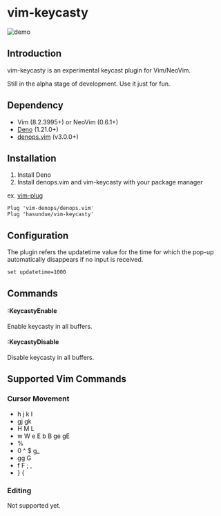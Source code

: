 <!-- panvimdoc-ignore-start -->
# vim-keycasty
![demo](https://user-images.githubusercontent.com/309723/166090921-bbf5794f-4984-42ad-b5ca-dd02d366ed14.gif)
<!-- panvimdoc-ignore-end -->

## Introduction
vim-keycasty is an experimental keycast plugin for Vim/NeoVim.

Still in the alpha stage of development. Use it just for fun. 

## Dependency
- Vim (8.2.3995+) or NeoVim (0.6.1+)
- [Deno](https://deno.land) (1.21.0+)
- [denops.vim](https://github.com/vim-denops/denops.vim) (v3.0.0+)

## Installation
1. Install Deno
2. Install denops.vim and vim-keycasty with your package manager

ex. [vim-plug](https://github.com/junegunn/vim-plug)
```viml
Plug 'vim-denops/denops.vim'
Plug 'hasundue/vim-keycasty'
```

## Configuration
The plugin refers the updatetime value for the time for which the pop-up automatically disappears if no input is received.

```viml
set updatetime=1000
```

## Commands
#### :KeycastyEnable
Enable keycasty in all buffers.

#### :KeycastyDisable
Disable keycasty in all buffers.

## Supported Vim Commands

### Cursor Movement
- h j k l
- gj gk
- H M L
- w W e E b B ge gE 
- %
- 0 ^ $ g_
- gg G
- f F ; ,
- } {

### Editing
Not supported yet.
